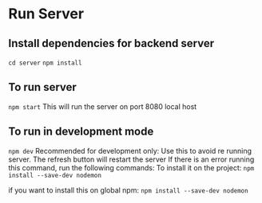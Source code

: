 # Run Server

## Install dependencies for backend server
`cd server`
`npm install`

## To run server
`npm start`
This will run the server on port 8080 local host

## To run in development mode
`npm dev`
Recommended for development only:
Use this to avoid re running server. The refresh button will restart the server
If there is an error running this command, run the following commands:
To install it on the project:
`npm install --save-dev nodemon`

if you want to install this on global npm:
`npm install --save-dev nodemon`






